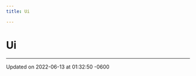 ```yaml
---
title: Ui

---
```


# Ui








-------------------------------

Updated on 2022-06-13 at 01:32:50 -0600
